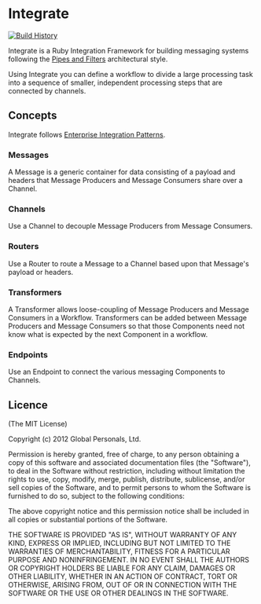 # Integrate

[![Build History][2]][1]

Integrate is a Ruby Integration Framework for building messaging systems
following the [Pipes and Filters][pipes-and-filters] architectural style.

Using Integrate you can define a workflow to divide a large processing task
into a sequence of smaller, independent processing steps that are connected by
channels.

## Concepts

Integrate follows [Enterprise Integration Patterns][eai-patterns].

### Messages

A Message is a generic container for data consisting of a payload and headers
that Message Producers and Message Consumers share over a Channel.

### Channels

Use a Channel to decouple Message Producers from Message Consumers.

### Routers

Use a Router to route a Message to a Channel based upon that Message's
payload or headers.

### Transformers

A Transformer allows loose-coupling of Message Producers and Message Consumers
in a Workflow. Transformers can be added between Message Producers and Message
Consumers so that those Components need not know what is expected by the next
Component in a workflow.

### Endpoints

Use an Endpoint to connect the various messaging Components to Channels.

## Licence

(The MIT License)

Copyright (c) 2012 Global Personals, Ltd.

Permission is hereby granted, free of charge, to any person obtaining a copy
of this software and associated documentation files (the "Software"), to deal
in the Software without restriction, including without limitation the rights
to use, copy, modify, merge, publish, distribute, sublicense, and/or sell
copies of the Software, and to permit persons to whom the Software is
furnished to do so, subject to the following conditions:

The above copyright notice and this permission notice shall be included in
all copies or substantial portions of the Software.

THE SOFTWARE IS PROVIDED "AS IS", WITHOUT WARRANTY OF ANY KIND, EXPRESS OR
IMPLIED, INCLUDING BUT NOT LIMITED TO THE WARRANTIES OF MERCHANTABILITY,
FITNESS FOR A PARTICULAR PURPOSE AND NONINFRINGEMENT. IN NO EVENT SHALL THE
AUTHORS OR COPYRIGHT HOLDERS BE LIABLE FOR ANY CLAIM, DAMAGES OR OTHER
LIABILITY, WHETHER IN AN ACTION OF CONTRACT, TORT OR OTHERWISE, ARISING FROM,
OUT OF OR IN CONNECTION WITH THE SOFTWARE OR THE USE OR OTHER DEALINGS IN
THE SOFTWARE.

[pipes-and-filters]: http://www.eaipatterns.com/PipesAndFilters.html "Pipes and Filters"
[eai-patterns]: http://www.eaipatterns.com/ "Enterprise Integration Patterns"
[1]: http://travis-ci.org/robyoung26/integrate
[2]: https://secure.travis-ci.org/robyoung26/integrate.png?branch=master
